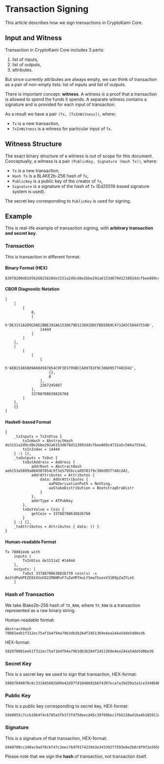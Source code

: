 # Transaction Signing

This article describes how we sign transactions in CryptoKami Core.

## Input and Witness

Transaction in CryptoKami Core includes 3 parts:

1. list of inputs,
2. list of outputs,
3. attributes.

But since currently attributes are always empty, we can think of transaction as
a pair of non-empty lists: list of inputs and list of outputs.

There is important concept: **witness**. A witness is a proof that a transaction
is allowed to spend the funds it spends. A separate witness contains a signature
and is provided for each input of transaction.

As a result we have a pair `(Tx, [TxInWitness])`, where:

* `Tx` is a new transaction,
* `TxInWitness` is a witness for particular input of `Tx`.

## Witness Structure

The exact binary structure of a witness is out of scope for this document. Conceptually,
a witness is a pair `(PublicKey, Signature (Hash Tx))`, where:

* `Tx` is a new transaction,
* `Hash Tx` is a BLAKE2b-256 hash of `Tx`,
* `PublicKey` is a public key of the creator of `Tx`,
* `Signature` is a signature of the hash of `Tx` (Ed25519-based signature system is used).

The secret key corresponding to `PublicKey` is used for signing.

## Example

This is real-life example of transaction signing, with **arbitrary transaction and secret key**.

### Transaction

This is transaction in different format.

#### Binary Format (HEX)

```
839f8200d8185826825820de3151a2d9cd8e2bbe292a6153d679d123892ddcfbee869c4732a5c504a7554d19386cff9f8282d818582183581caeb153a5809a084507854c9f3e5795bcca89781f9c386d957748cd42a0001a87236a1f1b00780aa6c7d62110ffa0
```

#### CBOR Diagnostic Notation

```
[
    [
        [
            0,
            [
                h'DE3151A2D9CD8E2BBE292A6153D679D123892DDCFBEE869C4732A5C504A7554D',
                14444
            ]
        ]
    ],
    [
        [
            [
                [
                    h'AEB153A5809A084507854C9F3E5795BCCA89781F9C386D957748CD42',
                    {},
                    0
                ],
                2267245087
            ],
            33788708638826768
        ]
    ],
    {}
]
```

#### Haskell-based Format

```
{
    _txInputs = TxInUtxo {
        txInHash = AbstractHash de3151a2d9cd8e2bbe292a6153d679d123892ddcfbee869c4732a5c504a7554d,
        txInIndex = 14444
    } :| [],
    _txOutputs = TxOut {
        txOutAddress = Address {
            addrRoot = AbstractHash aeb153a5809a084507854c9f3e5795bcca89781f9c386d957748cd42,
            addrAttributes = Attributes {
                data: AddrAttributes {
                    aaPkDerivationPath = Nothing,
                    aaStakeDistribution = BootstrapEraDistr
                }
            },
            addrType = ATPubKey
        },
        txOutValue = Coin {
            getCoin = 33788708638826768
        }
    } :| [],
    _txAttributes = Attributes { data: () }
}
```

#### Human-readable Format

```
Tx 70081eeb with
    inputs [
        TxInUtxo de3151a2 #14444
    ],
    outputs: [
        TxOut 33788708638826770 coin(s) -> Ae2tdPwUPEZEEkXUxhD22MANRvF7uZwVRTmuLYSmafGsexV31B9pZaZYLeS
    ]
```

### Hash of Transaction

We take Blake2b-256 hash of `TX_RAW`, where `TX_RAW` is a transaction represented as a raw binary string.

Human-readable format:

```
AbstractHash 70081eeb1f312ec75af1b4f94a7963db3b264f2451369e4ea244a54de5d06e36
```

HEX-format:

```
582070081eeb1f312ec75af1b4f94a7963db3b264f2451369e4ea244a54de5d06e36
```

### Secret Key

This is a secret key we used to sign that transaction, HEX-format:

```
58807040070c6c331845602b09e42d97fd1048681bbf4307eca7a19d39a3a1ce3348b8b33ea2072f8b32acda133a2adc55bdbf98bea786611e08b83c4e8a8f86a401055c7ccb10b4f4c6785a3fb3f3fd750eecd45c39f69bec1fb6228ad16a4b185911d72a898b5cea821ebb57a6f864d0954409cd6fac37976c7cbb5f85b98bc4c8
```

### Public Key

This is a public key corresponding to secret key, HEX-format:

```
5840055c7ccb10b4f4c6785a3fb3f3fd750eecd45c39f69bec1fb6228ad16a4b185911d72a898b5cea821ebb57a6f864d0954409cd6fac37976c7cbb5f85b98bc4c8
```

### Signature

This is a signature of that transaction, HEX-format:

```
5840709cc240ac9ad78cbf47c3eec76df917423943e34339277593e8e2b8c9f9f2e59583023bfbd8e26c40dff6a7fa424600f9b942819533d8afee37a5ac6d813207
```

Please note that we sign the **hash** of transaction, not transaction itself.
